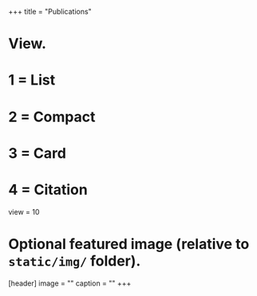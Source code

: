 +++
title = "Publications"

# View.
#   1 = List
#   2 = Compact
#   3 = Card
#   4 = Citation
view = 10

# Optional featured image (relative to `static/img/` folder).
[header]
image = ""
caption = ""
+++
